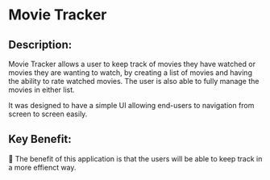 
# Movie Tracker

## Description: 

Movie Tracker allows a user to keep track of movies they have watched or movies they are wanting to watch, by creating a list of movies and having the ability to rate watched movies. The user is also able to fully manage the movies in either list.

It was designed to have a simple UI allowing end-users to navigation from screen to screen easily. 


## Key Benefit:

🎯 The benefit of this application is that the users will be able to keep track in a more effienct way.

